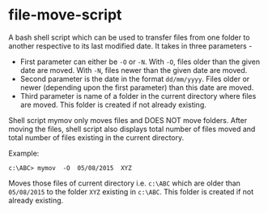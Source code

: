 # file-move-script

A bash shell script which can be used to transfer files from one folder to another respective to its last modified date. It takes in three parameters -

- First parameter can either be `-O` or `-N`. With `-O`, files older than the given date are moved. With `-N`, files newer than the given date are moved.
- Second parameter is the date in the format `dd/mm/yyyy`. Files older or newer (depending upon the first parameter) than this date are moved.
- Third parameter is name of a folder in the current directory where files are moved. This folder is created if not already existing.

Shell script mymov only moves files and DOES NOT move folders. After moving the files, shell script also displays total number of files moved and total number of files existing in the current directory.

Example:  
```
c:\ABC> mymov  -O  05/08/2015  XYZ
```
Moves those files of current directory i.e. `c:\ABC` which are older than `05/08/2015` to the folder `XYZ` existing in `c:\ABC`. This folder is created if not already existing.
